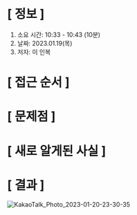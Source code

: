 # **[ 정보 ]**
1. 소요 시간: 10:33 - 10:43 (10분)
2. 날짜: 2023.01.19(목)
3. 저자: 이 인복

# **[ 접근 순서 ]**

# **[ 문제점 ]**

# **[ 새로 알게된 사실 ]**

# **[ 결과 ]**
![KakaoTalk_Photo_2023-01-20-23-30-35](https://user-images.githubusercontent.com/59809278/213723888-7e5b9ec2-6bf7-45c2-8aeb-0bea7075bf48.png)




         

